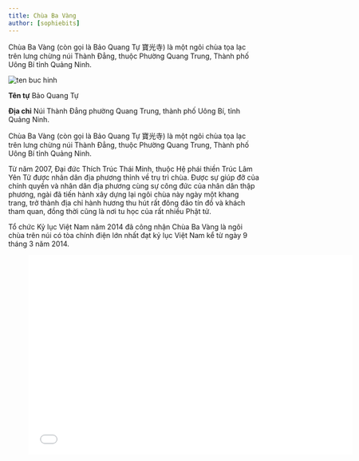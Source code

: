 ```yaml
---
title: Chùa Ba Vàng
author: [sophiebits]
---
```


Chùa Ba Vàng (còn gọi là Bảo Quang Tự 寶光寺) là một ngôi chùa tọa lạc trên lưng chừng núi Thành Đẳng, thuộc Phường Quang Trung, Thành phố Uông Bí tỉnh Quảng Ninh.

![ten buc hinh](http://newstarlighttravel.com/upload/images/new-starlight-travel-1101-chua-ba-vang-1.jpg "ten buc hinh")

**Tên tự**	Bảo Quang Tự          

**Địa chỉ** 	Núi Thành Đẳng phường Quang Trung, thành phố Uông Bí, tỉnh Quảng Ninh.

Chùa Ba Vàng (còn gọi là Bảo Quang Tự 寶光寺) là một ngôi chùa tọa lạc trên lưng chừng núi Thành Đẳng, thuộc Phường Quang Trung, Thành phố Uông Bí tỉnh Quảng Ninh.

Từ năm 2007, Đại đức Thích Trúc Thái Minh, thuộc Hệ phái thiền Trúc Lâm Yên Tử được nhân dân địa phương thỉnh về trụ trì chùa. Được sự giúp đỡ của chính quyền và nhân dân địa phương cùng sự công đức của nhân dân thập phương, ngài đã tiến hành xây dựng lại ngôi chùa này ngày một khang trang, trở thành địa chỉ hành hương thu hút rất đông đảo tín đồ và khách tham quan, đồng thời cũng là nơi tu học của rất nhiều Phật tử.

Tổ chức Kỷ lục Việt Nam năm 2014 đã công nhận Chùa Ba Vàng là ngôi chùa trên núi có tòa chính điện lớn nhất đạt kỷ lục Việt Nam kể từ ngày 9 tháng 3 năm 2014.


<figure><iframe width="650" height="400" src="//www.youtube-nocookie.com/embed/AQCwh0RFfeM" frameborder="0" allowfullscreen></iframe></figure>